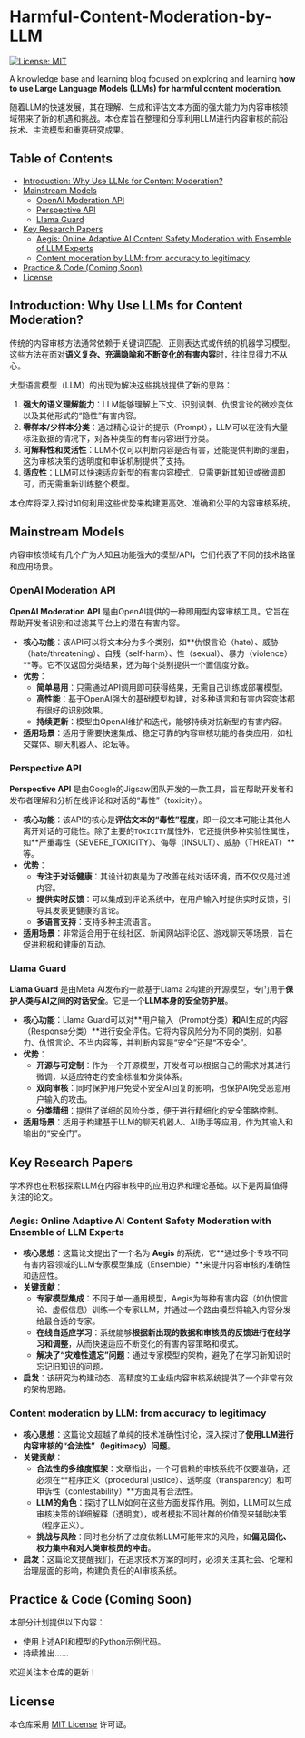 # Harmful-Content-Moderation-by-LLM

[![License: MIT](https://img.shields.io/badge/License-MIT-yellow.svg)](https://opensource.org/licenses/MIT)

A knowledge base and learning blog focused on exploring and learning **how to use Large Language Models (LLMs) for harmful content moderation**.

随着LLM的快速发展，其在理解、生成和评估文本方面的强大能力为内容审核领域带来了新的机遇和挑战。本仓库旨在整理和分享利用LLM进行内容审核的前沿技术、主流模型和重要研究成果。

## Table of Contents

- [Introduction: Why Use LLMs for Content Moderation?](#introduction-why-use-llms-for-content-moderation)
- [Mainstream Models](#mainstream-models)
  - [OpenAI Moderation API](#openai-moderation-api)
  - [Perspective API](#perspective-api)
  - [Llama Guard](#llama-guard)
- [Key Research Papers](#key-research-papers)
  - [Aegis: Online Adaptive AI Content Safety Moderation with Ensemble of LLM Experts](#aegis-online-adaptive-ai-content-safety-moderation-with-ensemble-of-llm-experts)
  - [Content moderation by LLM: from accuracy to legitimacy](#content-moderation-by-llm-from-accuracy-to-legitimacy)
- [Practice & Code (Coming Soon)](#practice--code-coming-soon)
- [License](#license)

## Introduction: Why Use LLMs for Content Moderation?

传统的内容审核方法通常依赖于关键词匹配、正则表达式或传统的机器学习模型。这些方法在面对**语义复杂、充满隐喻和不断变化的有害内容**时，往往显得力不从心。

大型语言模型（LLM）的出现为解决这些挑战提供了新的思路：

1.  **强大的语义理解能力**：LLM能够理解上下文、识别讽刺、仇恨言论的微妙变体以及其他形式的“隐性”有害内容。
2.  **零样本/少样本分类**：通过精心设计的提示（Prompt），LLM可以在没有大量标注数据的情况下，对各种类型的有害内容进行分类。
3.  **可解释性和灵活性**：LLM不仅可以判断内容是否有害，还能提供判断的理由，这为审核决策的透明度和申诉机制提供了支持。
4.  **适应性**：LLM可以快速适应新型的有害内容模式，只需更新其知识或微调即可，而无需重新训练整个模型。

本仓库将深入探讨如何利用这些优势来构建更高效、准确和公平的内容审核系统。

## Mainstream Models

内容审核领域有几个广为人知且功能强大的模型/API，它们代表了不同的技术路径和应用场景。

### OpenAI Moderation API

**OpenAI Moderation API** 是由OpenAI提供的一种即用型内容审核工具。它旨在帮助开发者识别和过滤其平台上的潜在有害内容。

-   **核心功能**：该API可以将文本分为多个类别，如**仇恨言论（hate）、威胁（hate/threatening）、自残（self-harm）、性（sexual）、暴力（violence）**等。它不仅返回分类结果，还为每个类别提供一个置信度分数。
-   **优势**：
    -   **简单易用**：只需通过API调用即可获得结果，无需自己训练或部署模型。
    -   **高性能**：基于OpenAI强大的基础模型构建，对多种语言和有害内容变体都有很好的识别效果。
    -   **持续更新**：模型由OpenAI维护和迭代，能够持续对抗新型的有害内容。
-   **适用场景**：适用于需要快速集成、稳定可靠的内容审核功能的各类应用，如社交媒体、聊天机器人、论坛等。

### Perspective API

**Perspective API** 是由Google的Jigsaw团队开发的一款工具，旨在帮助开发者和发布者理解和分析在线评论和对话的“毒性”（toxicity）。

-   **核心功能**：该API的核心是**评估文本的“毒性”程度**，即一段文本可能让其他人离开对话的可能性。除了主要的`TOXICITY`属性外，它还提供多种实验性属性，如**严重毒性（SEVERE_TOXICITY）、侮辱（INSULT）、威胁（THREAT）**等。
-   **优势**：
    -   **专注于对话健康**：其设计初衷是为了改善在线对话环境，而不仅仅是过滤内容。
    -   **提供实时反馈**：可以集成到评论系统中，在用户输入时提供实时反馈，引导其发表更健康的言论。
    -   **多语言支持**：支持多种主流语言。
-   **适用场景**：非常适合用于在线社区、新闻网站评论区、游戏聊天等场景，旨在促进积极和健康的互动。

### Llama Guard

**Llama Guard** 是由Meta AI发布的一款基于Llama 2构建的开源模型，专门用于**保护人类与AI之间的对话安全**。它是一个**LLM本身的安全防护层**。

-   **核心功能**：Llama Guard可以对**用户输入（Prompt分类）**和**AI生成的内容（Response分类）**进行安全评估。它将内容风险分为不同的类别，如暴力、仇恨言论、不当内容等，并判断内容是“安全”还是“不安全”。
-   **优势**：
    -   **开源与可定制**：作为一个开源模型，开发者可以根据自己的需求对其进行微调，以适应特定的安全标准和分类体系。
    -   **双向审核**：同时保护用户免受不安全AI回复的影响，也保护AI免受恶意用户输入的攻击。
    -   **分类精细**：提供了详细的风险分类，便于进行精细化的安全策略控制。
-   **适用场景**：适用于构建基于LLM的聊天机器人、AI助手等应用，作为其输入和输出的“安全门”。

## Key Research Papers

学术界也在积极探索LLM在内容审核中的应用边界和理论基础。以下是两篇值得关注的论文。

### Aegis: Online Adaptive AI Content Safety Moderation with Ensemble of LLM Experts

-   **核心思想**：这篇论文提出了一个名为 **Aegis** 的系统，它**通过多个专攻不同有害内容领域的LLM专家模型集成（Ensemble）**来提升内容审核的准确性和适应性。
-   **关键贡献**：
    -   **专家模型集成**：不同于单一通用模型，Aegis为每种有害内容（如仇恨言论、虚假信息）训练一个专家LLM，并通过一个路由模型将输入内容分发给最合适的专家。
    -   **在线自适应学习**：系统能够**根据新出现的数据和审核员的反馈进行在线学习和调整**，从而快速适应不断变化的有害内容策略和模式。
    -   **解决了“灾难性遗忘”问题**：通过专家模型的架构，避免了在学习新知识时忘记旧知识的问题。
-   **启发**：该研究为构建动态、高精度的工业级内容审核系统提供了一个非常有效的架构思路。

### Content moderation by LLM: from accuracy to legitimacy

-   **核心思想**：这篇论文超越了单纯的技术准确性讨论，深入探讨了**使用LLM进行内容审核的“合法性”（legitimacy）问题**。
-   **关键贡献**：
    -   **合法性的多维度框架**：文章指出，一个可信赖的审核系统不仅要准确，还必须在**程序正义（procedural justice）、透明度（transparency）和可申诉性（contestability）**方面具有合法性。
    -   **LLM的角色**：探讨了LLM如何在这些方面发挥作用。例如，LLM可以生成审核决策的详细解释（透明度），或者模拟不同社群的价值观来辅助决策（程序正义）。
    -   **挑战与风险**：同时也分析了过度依赖LLM可能带来的风险，如**偏见固化、权力集中和对人类审核员的冲击**。
-   **启发**：这篇论文提醒我们，在追求技术方案的同时，必须关注其社会、伦理和治理层面的影响，构建负责任的AI审核系统。

## Practice & Code (Coming Soon)

本部分计划提供以下内容：

-   使用上述API和模型的Python示例代码。
-   持续推出......

欢迎关注本仓库的更新！


## License

本仓库采用 [MIT License](LICENSE) 许可证。
